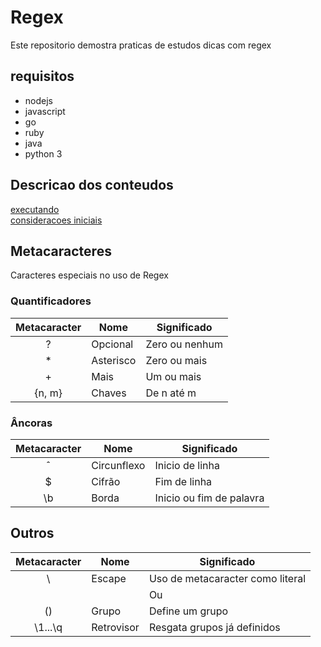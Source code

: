 # Regex

Este repositorio demostra praticas de estudos dicas com regex

## requisitos

* nodejs
* javascript
* go
* ruby
* java
* python 3

## Descricao dos conteudos

[executando](01_executando_regex/README.md)  
[consideracoes iniciais](02_start_regex/README.md)

## Metacaracteres

Caracteres especiais no uso de Regex

### Quantificadores

| Metacaracter  | Nome      | Significado       |
| :-:           | -         | -                 |
| ?             | Opcional  | Zero ou nenhum    |
| *             | Asterisco | Zero ou mais      |
| +             | Mais      | Um ou mais        |
|{n, m}         | Chaves    | De n até m        |

### Âncoras

| Metacaracter  | Nome          | Significado               |
| :-:           | -             | -                         |
| ˆ             | Circunflexo   | Inicio de linha           |
| $             | Cifrão        | Fim de linha              |
| \b            | Borda         | Inicio ou fim de palavra  |

## Outros

| Metacaracter  | Nome          | Significado                       |
| :-:           | -             | -                                 |
| \             | Escape        | Uso de metacaracter como literal  |
| |             | Ou            | Operação Ou                       |
| ()            | Grupo         | Define um grupo                   |
| \1...\q       | Retrovisor    | Resgata grupos já definidos       |
